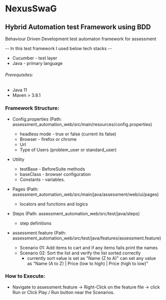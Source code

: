 # NexusSwaG

##  Hybrid Automation test Framework using BDD

Behaviour Driven Development test automaton framework for assessment

-- In this test framework I used below tech stacks --
* Cucumber - test layer
* Java - primary language

###### Prerequisites:
* Java 11
* Maven > 3.8.1


### Framework Structure:
* Config.properties (Path: assessment_automation_web/src/main/resources/config.properties)
    * headless mode - true or false (current its false)
    * Browser - firefox or chrome
    * Url
    * Type of Users (problem_user or standard_user)

* Utility
    * testBase  - BeforeSuite methods
    * baseClass - browser configuration
    * Constants - variables.

* Pages (Path: assessment_automation_web/src/main/java/assessment/web/ui/pages)
  * locators and functions and logics

* Steps (Path: assessment_automation_web/src/test/java/steps)
  * step definitions 

* assessment.feature (Path: assessment_automation_web/src/test/java/features/assessment.feature)
  * Scenario 01: Add items to cart and if any items fails print the names
  * Scenario 02: Sort the list and verify the list sorted correctly
    * currently sort value is set as "Name (Z to A)" can set any value as "Name (A to Z) | Price (low to high) | Price (high to low)"


### How to Execute:
* Navigate to assessment.feature -> Right-Click on the feature file -> click Run or Click Play / Run button near the Scenarios.
